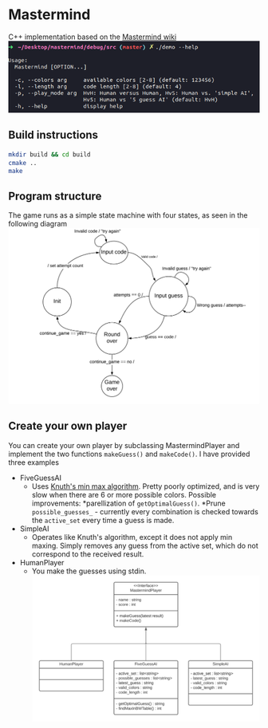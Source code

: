 # Mastermind
C++ implementation based on the [Mastermind wiki](https://en.wikipedia.org/wiki/Mastermind_(board_game))
![](terminal_screen_shot.png)
## Build instructions
```bash
mkdir build && cd build
cmake ..
make
```
## Program structure
 The game runs as a simple state machine with four states, as seen in the following diagram
 ![](statemachine.png)

## Create your own player
You can create your own player by subclassing MastermindPlayer and implement the two functions ```makeGuess()``` and ```makeCode()```. I have provided three examples
* FiveGuessAI
	* Uses [Knuth's min max algorithm](https://en.wikipedia.org/wiki/Mastermind_(board_game)#Best_strategies_with_four_pegs_and_six_colors). Pretty poorly 
	optimized, and is very slow when there are 6 or more possible colors. Possible improvements: 
		*parellization of ```getOptimalGuess()```. 
		*Prune ```possible_guesses_``` - currently every combination is checked towards the ```active_set``` every time a guess is made.
* SimpleAI
	* Operates like Knuth's algorithm, except it does not apply min maxing. Simply removes any guess from the active set, which do not correspond to the received result.
* HumanPlayer
	* You make the guesses using stdin.
![](mastermindplayer.png) 